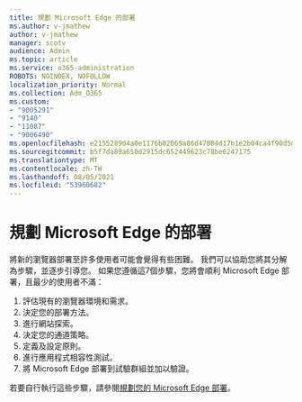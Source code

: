 ```yaml
---
title: 規劃 Microsoft Edge 的部署
ms.author: v-jmathew
author: v-jmathew
manager: scotv
audience: Admin
ms.topic: article
ms.service: o365-administration
ROBOTS: NOINDEX, NOFOLLOW
localization_priority: Normal
ms.collection: Adm_O365
ms.custom:
- "9005291"
- "9140"
- "11087"
- "9006490"
ms.openlocfilehash: e215528904a0e1176b02069a86d47884d17b1e2b04ca4f90d5deedbeb82f5dc9
ms.sourcegitcommit: b5f7da89a650d2915dc652449623c78be6247175
ms.translationtype: MT
ms.contentlocale: zh-TW
ms.lasthandoff: 08/05/2021
ms.locfileid: "53960682"
---
```

# <a name="plan-your-deployment-of-microsoft-edge"></a>規劃 Microsoft Edge 的部署

將新的瀏覽器部署至許多使用者可能會覺得有些困難。 我們可以協助您將其分解為步驟，並逐步引導您。 如果您遵循這7個步驟，您將會順利 Microsoft Edge 部署，且最少的使用者不滿：

1. 評估現有的瀏覽器環境和需求。
2. 決定您的部署方法。
3. 進行網站探索。
4. 決定您的通道策略。
5. 定義及設定原則。
6. 進行應用程式相容性測試。
7. 將 Microsoft Edge 部署到試驗群組並加以驗證。

若要自行執行這些步驟，請參閱[規劃您的 Microsoft Edge 部署](https://go.microsoft.com/fwlink/?linkid=2129990)。
